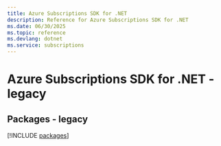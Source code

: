 ```yaml
---
title: Azure Subscriptions SDK for .NET
description: Reference for Azure Subscriptions SDK for .NET
ms.date: 06/30/2025
ms.topic: reference
ms.devlang: dotnet
ms.service: subscriptions
---
```

# Azure Subscriptions SDK for .NET - legacy
## Packages - legacy
[!INCLUDE [packages](subscriptions-index.md)]